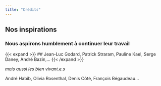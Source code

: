 ```yaml
---
title: "Crédits"
---
```


## Nos inspirations

### Nous aspirons humblement à continuer leur travail

{{< expand >}} ## Jean-Luc Godard, Patrick Straram, Pauline Kael, Serge Daney, André Bazin,... {{< /expand >}}


*mais aussi les bien vivant.e.s* 

André Habib, Olivia Rosenthal, Denis Côté, François Bégaudeau...

